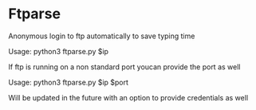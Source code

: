 # Ftparse
Anonymous login to ftp automatically to save typing time

Usage: python3 ftparse.py $ip

If ftp is running on a non standard port youcan provide the port as well 

Usage: python3 ftparse.py $ip $port

Will be updated in the future with an option to provide credentials as well
